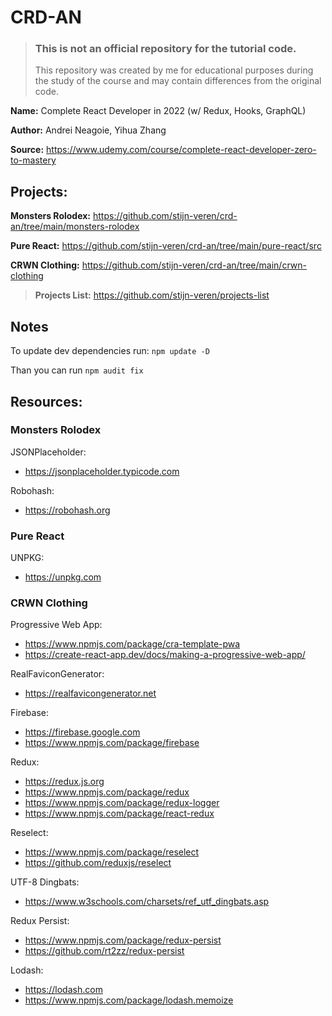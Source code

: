 # CRD-AN

> ### This is not an official repository for the tutorial code.
>
> This repository was created by me for educational purposes during the study of the course and may contain differences from the original code.

**Name:** Complete React Developer in 2022 (w/ Redux, Hooks, GraphQL)

**Author:** Andrei Neagoie, Yihua Zhang

**Source:** https://www.udemy.com/course/complete-react-developer-zero-to-mastery

## Projects:

**Monsters Rolodex:** https://github.com/stijn-veren/crd-an/tree/main/monsters-rolodex

**Pure React:** https://github.com/stijn-veren/crd-an/tree/main/pure-react/src

**CRWN Clothing:** https://github.com/stijn-veren/crd-an/tree/main/crwn-clothing

> **Projects List:** https://github.com/stijn-veren/projects-list

## Notes

To update dev dependencies run: `npm update -D`

Than you can run `npm audit fix`

## Resources:

### Monsters Rolodex

JSONPlaceholder:

- https://jsonplaceholder.typicode.com

Robohash:

- https://robohash.org

### Pure React

UNPKG:

- https://unpkg.com

### CRWN Clothing

Progressive Web App:

- https://www.npmjs.com/package/cra-template-pwa
- https://create-react-app.dev/docs/making-a-progressive-web-app/

RealFaviconGenerator:

- https://realfavicongenerator.net

Firebase:

- https://firebase.google.com
- https://www.npmjs.com/package/firebase

Redux:

- https://redux.js.org
- https://www.npmjs.com/package/redux
- https://www.npmjs.com/package/redux-logger
- https://www.npmjs.com/package/react-redux

Reselect:

- https://www.npmjs.com/package/reselect
- https://github.com/reduxjs/reselect

UTF-8 Dingbats:

- https://www.w3schools.com/charsets/ref_utf_dingbats.asp

Redux Persist:

- https://www.npmjs.com/package/redux-persist
- https://github.com/rt2zz/redux-persist

Lodash:

- https://lodash.com
- https://www.npmjs.com/package/lodash.memoize
